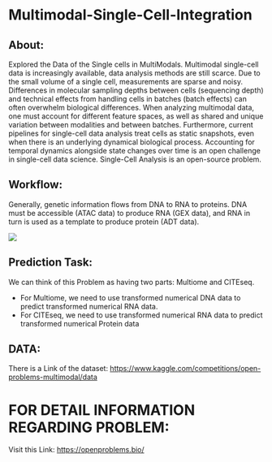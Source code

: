 # Multimodal-Single-Cell-Integration

## About:

Explored the Data of the Single cells in MultiModals. Multimodal single-cell data is increasingly available, data analysis methods are still scarce. Due to the small volume of a single cell, measurements are sparse and noisy. Differences in molecular sampling depths between cells (sequencing depth) and technical effects from handling cells in batches (batch effects) can often overwhelm biological differences. When analyzing multimodal data, one must account for different feature spaces, as well as shared and unique variation between modalities and between batches. Furthermore, current pipelines for single-cell data analysis treat cells as static snapshots, even when there is an underlying dynamical biological process. Accounting for temporal dynamics alongside state changes over time is an open challenge in single-cell data science. Single-Cell Analysis is an open-source problem.

## Workflow:

Generally, genetic information flows from DNA to RNA to proteins. DNA must be accessible (ATAC data) to produce RNA (GEX data), and RNA in turn is used as a template to produce protein (ADT data).

![](https://openproblems.bio/media/learning/central-dogma-large.png)



## Prediction Task:

We can think of this Problem as having two parts: Multiome and CITEseq.
* For Multiome, we need to use transformed numerical DNA data to predict transformed numerical RNA data.
* For CITEseq, we need to use transformed numerical RNA data to predict transformed numerical Protein data

## DATA:

There is a Link of the dataset: https://www.kaggle.com/competitions/open-problems-multimodal/data


# FOR DETAIL INFORMATION REGARDING PROBLEM: 
 
 Visit this Link: https://openproblems.bio/
